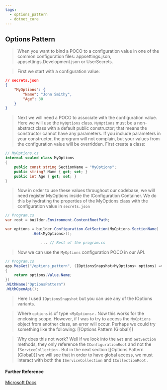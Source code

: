 ```yaml
---
tags:
  - options_pattern
  - dotnet_core
---
```


## Options Pattern
> When you want to bind a POCO to a configuration value in one of the common configuration files: appsettings.json, appsettings.Development.json or UserSecrets. 

> First we start with a configuration value: 

```json
// secrets.json
{
	"MyOptions": {
		"Name": "John Smithy",
		"Age": 30
	}
}
```

> Next we will need a POCO to associate with the configuration value. Here we will use the `MyOptions` class.  `MyOptions` must be a non-abstract class with a default public constructor; that means the constructor cannot have any parameters.  If you include parameters in your constructor, the program will not complain, but your values from the configuration value will be overridden. First create a class:

```csharp
// MyOptions.cs
internal sealed class MyOptions
{
    public const string SectionName = "MyOptions";
    public string? Name { get; set; }
    public int Age { get; set; }
}
```

> Now in order to use these values throughout our codebase, we will need register MyOptions inside the IConfiguration Container. We do this by hydrating the properties of the MyOptions class with the configuration value in `secrets.json` 

```csharp
// Program.cs
var root = builder.Environment.ContentRootPath;

var options = builder.Configuration.GetSection(MyOptions.SectionName)
			.Get<MyOptions>();

				... // Rest of the program.cs 

```

> Now we can use the `MyOptions` configuration POCO in our API. 

```csharp
// Program.cs
app.MapGet("/options_pattern", (IOptionsSnapshot<MyOptions> options) =>
{
    return options.Value.Name;
})
.WithName("OptionsPattern")
.WithOpenApi();
```

> Here I used `IOptionsSnapshot` but you can use any of the IOptions variants.

> Where `options` is of type `<MyOptions>` . Now this works for the enclosing scope. However, if I was to try to access the `MyOptions` object from another class, an error will occur.  Perhaps we could try something like the following: [[Options Pattern (Global)]]

> Why does this not work? Well if we look into the `Get` and `GetSection` methods, they only reference the `IConfigurationRoot` and not the `IServiceCollection` .  But in the next section [[Options Pattern (Global)]] we will see that in order to have global access, we must interact with both the `IServiceCollection` and `ICollectionRoot` . 


#### Further Reference
[Microsoft Docs](https://learn.microsoft.com/en-us/dotnet/core/extensions/options)

